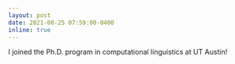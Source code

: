 ```yaml
---
layout: post
date: 2021-08-25 07:59:00-0400
inline: true
---
```


I joined the Ph.D. program in computational linguistics at UT Austin!